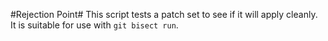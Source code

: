 #Rejection Point#
This script tests a patch set to see if it will apply cleanly. It is suitable for use
with `git bisect run`.